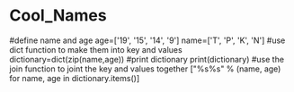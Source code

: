 # Cool_Names
#define name and age 
age=['19', '15', '14', '9']
name=['T', 'P', 'K', 'N']
#use dict function to make them into key and values
dictionary=dict(zip(name,age))
#print dictionary
print(dictionary)
#use the join function to joint the key and values together 
["%s%s" % (name, age) for name, age in dictionary.items()]
